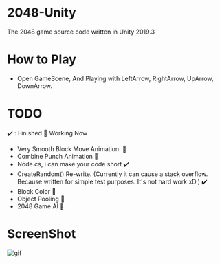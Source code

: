 # 2048-Unity
 The 2048 game source code written in Unity 2019.3

# How to Play
 - Open GameScene, And Playing with LeftArrow, RightArrow, UpArrow, DownArrow.
 


# TODO 
 :heavy_check_mark: : Finished :small_orange_diamond: Working Now

 * Very Smooth Block Move Animation. :small_orange_diamond:
 * Combine Punch Animation :small_orange_diamond:
 * Node.cs, i can make your code short :heavy_check_mark:
 * CreateRandom() Re-write. (Currently it can cause a stack overflow. Because written for simple test purposes. It's not hard work xD.) :heavy_check_mark:
 * Block Color :small_orange_diamond:
 * Object Pooling :small_orange_diamond:
 * 2048 Game AI :small_orange_diamond:
 
 # ScreenShot

![gif](https://github.com/shlifedev/2048-Unity/blob/master/app.gif?raw=true)
